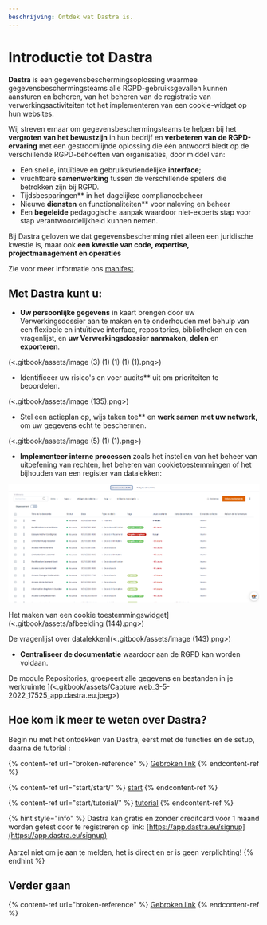 ```yaml
---
beschrijving: Ontdek wat Dastra is.
---
```


# Introductie tot Dastra

**Dastra** is een gegevensbeschermingsoplossing waarmee gegevensbeschermingsteams alle RGPD-gebruiksgevallen kunnen aansturen en beheren, van het beheren van de registratie van verwerkingsactiviteiten tot het implementeren van een cookie-widget op hun websites.

Wij streven ernaar om gegevensbeschermingsteams te helpen bij het **vergroten van het bewustzijn** in hun bedrijf en **verbeteren van de RGPD-ervaring** met een gestroomlijnde oplossing die één antwoord biedt op de verschillende RGPD-behoeften van organisaties, door middel van:

* Een snelle, intuïtieve en gebruiksvriendelijke **interface**;
* vruchtbare **samenwerking** tussen de verschillende spelers die betrokken zijn bij RGPD.
* Tijdsbesparingen** in het dagelijkse compliancebeheer
* Nieuwe **diensten** en functionaliteiten** voor naleving en beheer
* Een **begeleide** pedagogische aanpak waardoor niet-experts stap voor stap verantwoordelijkheid kunnen nemen.

Bij Dastra geloven we dat gegevensbescherming niet alleen een juridische kwestie is, maar ook **een kwestie van code, expertise, projectmanagement en operaties**&#x20;

Zie voor meer informatie ons [manifest](https://www.dastra.eu/fr/mission).

## Met Dastra kunt u:

* **Uw persoonlijke gegevens** in kaart brengen door uw Verwerkingsdossier aan te maken en te onderhouden met behulp van een flexibele en intuïtieve interface, repositories, bibliotheken en een vragenlijst, en **uw Verwerkingsdossier aanmaken, delen** en **exporteren**.

(<.gitbook/assets/image (3) (1) (1) (1) (1).png>)

* Identificeer uw risico's en voer audits** uit om prioriteiten te beoordelen.

(<.gitbook/assets/image (135).png>)

* Stel een actieplan op, wijs taken toe** en **werk samen met uw netwerk,** om uw gegevens echt te beschermen.

(<.gitbook/assets/image (5) (1) (1).png>)

* **Implementeer interne processen** zoals het instellen van het beheer van uitoefening van rechten, het beheren van cookietoestemmingen of het bijhouden van een register van datalekken:

![Het aanvraagregister voor het uitoefenen van rechten](<.gitbook/assets/image (142).png>)

Het maken van een cookie toestemmingswidget](<.gitbook/assets/afbeelding (144).png>)

De vragenlijst over datalekken](<.gitbook/assets/image (143).png>)

* **Centraliseer de documentatie** waardoor aan de RGPD kan worden voldaan.

De module Repositories, groepeert alle gegevens en bestanden in je werkruimte ](<.gitbook/assets/Capture web_3-5-2022_17525_app.dastra.eu.jpeg>)

## Hoe kom ik meer te weten over Dastra?

Begin nu met het ontdekken van Dastra, eerst met de functies en de setup, daarna de tutorial :

{% content-ref url="broken-reference" %}
[Gebroken link](gebroken-verwijzing)
{% endcontent-ref %}

{% content-ref url="start/start/" %}
[start](start/start/)
{% endcontent-ref %}

{% content-ref url="start/tutorial/" %}
[tutorial](start/tutorial/)
{% endcontent-ref %}

{% hint style="info" %}
Dastra kan gratis en zonder creditcard voor 1 maand worden getest door te registreren op link: [https://app.dastra.eu/signup](https://app.dastra.eu/signup) \
\
Aarzel niet om je aan te melden, het is direct en er is geen verplichting!
{% endhint %}

## Verder gaan

{% content-ref url="broken-reference" %}
[Gebroken link](gebroken-verwijzing)
{% endcontent-ref %}